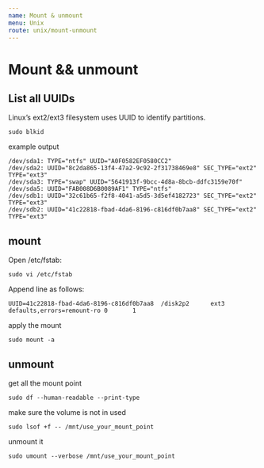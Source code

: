 ```yaml
---
name: Mount & unmount
menu: Unix
route: unix/mount-unmount
---
```


# Mount && unmount

## List all UUIDs

Linux’s ext2/ext3 filesystem uses UUID to identify partitions.

```shell script
sudo blkid
```

example output

```
/dev/sda1: TYPE="ntfs" UUID="A0F0582EF0580CC2" 
/dev/sda2: UUID="8c2da865-13f4-47a2-9c92-2f31738469e8" SEC_TYPE="ext2" TYPE="ext3" 
/dev/sda3: TYPE="swap" UUID="5641913f-9bcc-4d8a-8bcb-ddfc3159e70f" 
/dev/sda5: UUID="FAB008D6B0089AF1" TYPE="ntfs" 
/dev/sdb1: UUID="32c61b65-f2f8-4041-a5d5-3d5ef4182723" SEC_TYPE="ext2" TYPE="ext3" 
/dev/sdb2: UUID="41c22818-fbad-4da6-8196-c816df0b7aa8" SEC_TYPE="ext2" TYPE="ext3" 
```
## mount 

Open /etc/fstab:

```shell script
sudo vi /etc/fstab
```

Append line as follows:

```
UUID=41c22818-fbad-4da6-8196-c816df0b7aa8  /disk2p2      ext3    defaults,errors=remount-ro 0       1
```

apply the mount
```shell script
sudo mount -a
```

## unmount 

get all the mount point 

```shell script
sudo df --human-readable --print-type
```

make sure the volume is not in used

```shell script
sudo lsof +f -- /mnt/use_your_mount_point
```

unmount it 

```shell script
sudo umount --verbose /mnt/use_your_mount_point
```

